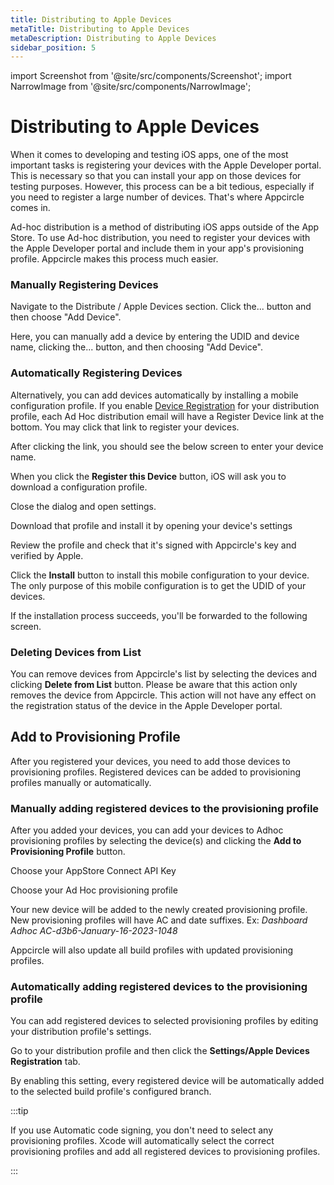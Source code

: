 ```yaml
---
title: Distributing to Apple Devices
metaTitle: Distributing to Apple Devices
metaDescription: Distributing to Apple Devices
sidebar_position: 5
---
```


import Screenshot from '@site/src/components/Screenshot';
import NarrowImage from '@site/src/components/NarrowImage';

# Distributing to Apple Devices

When it comes to developing and testing iOS apps, one of the most important tasks is registering your devices with the Apple Developer portal. This is necessary so that you can install your app on those devices for testing purposes. However, this process can be a bit tedious, especially if you need to register a large number of devices. That's where Appcircle comes in.

Ad-hoc distribution is a method of distributing iOS apps outside of the App Store. To use Ad-hoc distribution, you need to register your devices with the Apple Developer portal and include them in your app's provisioning profile. Appcircle makes this process much easier.

### Manually Registering Devices

Navigate to the Distribute / Apple Devices section. Click the... button and then choose "Add Device".

<Screenshot url='https://cdn.appcircle.io/docs/assets/adhoc-adddevice1.png' />

Here, you can manually add a device by entering the UDID and device name, clicking the... button, and then choosing "Add Device".

<Screenshot url='https://cdn.appcircle.io/docs/assets/adhoc-adddevice2.png' />

### Automatically Registering Devices

Alternatively, you can add devices automatically by installing a mobile configuration profile. If you enable [Device Registration](/distribute/create-or-select-a-distribution-profile.md#device-registration-ios-only) for your distribution profile, each Ad Hoc distribution email will have a Register Device link at the bottom. You may click that link to register your devices.

<NarrowImage src="https://cdn.appcircle.io/docs/assets/adhoc-email1.png" width="300" />

After clicking the link, you should see the below screen to enter your device name.

<NarrowImage src="https://cdn.appcircle.io/docs/assets/adhoc-email2.png" width="300"/>

When you click the **Register this Device** button, iOS will ask you to download a configuration profile.

<NarrowImage src="https://cdn.appcircle.io/docs/assets/adhoc-email3.png" width="300" />

Close the dialog and open settings.

<NarrowImage src="https://cdn.appcircle.io/docs/assets/adhoc-email4.png" width="300" />

Download that profile and install it by opening your device's settings

<NarrowImage src="https://cdn.appcircle.io/docs/assets/adhoc-ios-settings1.png" width="300"/>

Review the profile and check that it's signed with Appcircle's key and verified by Apple.

<NarrowImage src="https://cdn.appcircle.io/docs/assets/adhoc-ios-settings2.png" width="300"/>

Click the **Install** button to install this mobile configuration to your device. The only purpose of this mobile configuration is to get the UDID of your devices.

<NarrowImage src="https://cdn.appcircle.io/docs/assets/adhoc-ios-settings3.png" width="300" />

If the installation process succeeds, you'll be forwarded to the following screen.

<NarrowImage src="https://cdn.appcircle.io/docs/assets/adhoc-profile-success.png" width="300" />

### Deleting Devices from List

You can remove devices from Appcircle's list by selecting the devices and clicking **Delete from List** button. Please be aware that this action only removes the device from Appcircle. This action will not have any effect on the registration status of the device in the
Apple Developer portal.

## Add to Provisioning Profile

After you registered your devices, you need to add those devices to provisioning profiles. Registered devices can be added to provisioning profiles manually or automatically.

### Manually adding registered devices to the provisioning profile

After you added your devices, you can add your devices to Adhoc provisioning profiles by selecting the device(s) and clicking the **Add to Provisioning Profile** button.

<Screenshot url='https://cdn.appcircle.io/docs/assets/adhoc-addprovision1.png' />

Choose your AppStore Connect API Key

<Screenshot url='https://cdn.appcircle.io/docs/assets/adhoc-selectkey.png' />

Choose your Ad Hoc provisioning profile

<Screenshot url='https://cdn.appcircle.io/docs/assets/adhoc-selectprofile.png' />

Your new device will be added to the newly created provisioning profile. New provisioning profiles will have AC and date suffixes. Ex: _Dashboard Adhoc AC-d3b6-January-16-2023-1048_

Appcircle will also update all build profiles with updated provisioning profiles.

### Automatically adding registered devices to the provisioning profile

You can add registered devices to selected provisioning profiles by editing your distribution profile's settings.

Go to your distribution profile and then click the **Settings/Apple Devices Registration** tab.

<Screenshot url='https://cdn.appcircle.io/docs/assets/adhoc-profile-auto.png' />

By enabling this setting, every registered device will be automatically added to the selected build profile's configured branch.

:::tip

If you use Automatic code signing, you don't need to select any provisioning profiles. Xcode will automatically select the correct provisioning profiles and add all registered devices to provisioning profiles.

:::
